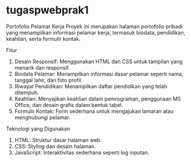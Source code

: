 # tugaspwebprak1
Portofolio Pelamar Kerja
Proyek ini merupakan halaman portofolio pribadi yang menampilkan informasi pelamar kerja, termasuk biodata, pendidikan, keahlian, serta formulir kontak.

Fitur
1. Desain Responsif: Menggunakan HTML dan CSS untuk tampilan yang menarik dan responsif.
2. Biodata Pelamar: Menampilkan informasi dasar pelamar seperti nama, tanggal lahir, dan foto profil.
3. Riwayat Pendidikan: Menampilkan daftar pendidikan yang telah ditempuh.
4. Keahlian: Menyajikan keahlian dalam pemrograman, penggunaan MS Office, dan desain grafis dalam bentuk tabel.
5. Formulir Kontak: Form sederhana untuk mengajukan lamaran atau menghubungi pelamar.

Teknologi yang Digunakan
1. HTML: Struktur dasar halaman web.
2. CSS: Styling dan desain halaman.
3. JavaScript: Interaktivitas sederhana seperti log inputan.
